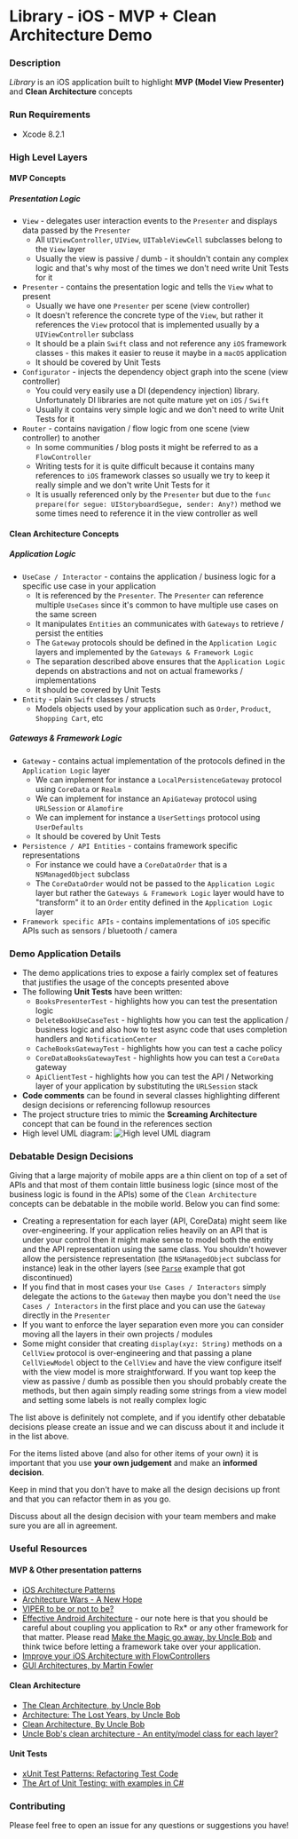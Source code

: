 # Library - iOS - MVP + Clean Architecture Demo

### Description
*Library* is an iOS application built to highlight __MVP (Model View Presenter)__ and __Clean Architecture__ concepts

### Run Requirements

* Xcode 8.2.1

### High Level Layers

#### MVP Concepts
##### Presentation Logic
* `View` - delegates user interaction events to the `Presenter` and displays data passed by the `Presenter`
    * All `UIViewController`, `UIView`, `UITableViewCell` subclasses belong to the `View` layer
    * Usually the view is passive / dumb - it shouldn't contain any complex logic and that's why most of the times we don't need write Unit Tests for it
* `Presenter` - contains the presentation logic and tells the `View` what to present
    * Usually we have one `Presenter` per scene (view controller)
    * It doesn't reference the concrete type of the `View`, but rather it references the `View` protocol that is implemented usually by a `UIViewController` subclass
    * It should be a plain `Swift` class and not reference any `iOS` framework classes - this makes it easier to reuse it maybe in a `macOS` application
    * It should be covered by Unit Tests
* `Configurator` - injects the dependency object graph into the scene (view controller)
    * You could very easily use a DI (dependency injection) library. Unfortunately DI libraries are not quite mature yet on `iOS` / `Swift`
    * Usually it contains very simple logic and we don't need to write Unit Tests for it
* `Router` - contains navigation / flow logic from one scene (view controller) to another
    * In some communities / blog posts it might be referred to as a `FlowController`
    * Writing tests for it is quite difficult because it contains many references to `iOS` framework classes so usually we try to keep it really simple and we don't write Unit Tests for it
    * It is usually referenced only by the `Presenter` but due to the `func prepare(for segue: UIStoryboardSegue, sender: Any?)` method we some times need to reference it in the view controller as well

#### Clean Architecture Concepts
##### Application Logic

* `UseCase / Interactor` - contains the application / business logic for a specific use case in your application
    * It is referenced by the `Presenter`. The `Presenter` can reference multiple `UseCases` since it's common to have multiple use cases on the same screen
    * It manipulates `Entities` an communicates with `Gateways` to retrieve / persist the entities
    * The `Gateway` protocols should be defined in the `Application Logic` layers and implemented by the `Gateways & Framework Logic`
    * The separation described above ensures that the `Application Logic` depends on abstractions and not on actual frameworks / implementations
    * It should be covered by Unit Tests
* `Entity` - plain `Swift` classes / structs
    * Models objects used by your application such as `Order`, `Product`, `Shopping Cart`, etc
    
##### Gateways & Framework Logic

* `Gateway` - contains actual implementation of the protocols defined in the `Application Logic` layer
    * We can implement for instance a `LocalPersistenceGateway` protocol using `CoreData` or `Realm`
    * We can implement for instance an `ApiGateway` protocol using `URLSession` or `Alamofire`
    * We can implement for instance a `UserSettings` protocol using `UserDefaults`
    * It should be covered by Unit Tests
* `Persistence / API Entities` - contains framework specific representations
    * For instance we could have a `CoreDataOrder` that is a `NSManagedObject` subclass 
    * The `CoreDataOrder` would not be passed to the `Application Logic` layer but rather the `Gateways & Framework Logic` layer would have to "transform" it to an `Order` entity defined in the `Application Logic` layer
* `Framework specific APIs` - contains implementations of `iOS` specific APIs such as sensors / bluetooth / camera

### Demo Application Details

* The demo applications tries to expose a fairly complex set of features that justifies the usage of the concepts presented above
* The following __Unit Tests__ have been written:
    * `BooksPresenterTest` - highlights how you can test the presentation logic
    * `DeleteBookUseCaseTest` - highlights how you can test the application / business logic and also how to test async code that uses completion handlers and `NotificationCenter`
    * `CacheBooksGatewayTest` - highlights how you can test a cache policy
    * `CoreDataBooksGatewayTest` - highlights how you can test a `CoreData` gateway
    * `ApiClientTest` - highlights how you can test the API / Networking layer of your application by substituting the `URLSession` stack
* __Code comments__ can be found in several classes highlighting different design decisions or referencing followup resources
* The project structure tries to mimic the __Screaming Architecture__ concept that can be found in the references section
* High level UML diagram:
![High level UML diagram](CleanArchitecture.png)

### Debatable Design Decisions

Giving that a large majority of mobile apps are a thin client on top of a set of APIs and that most of them contain little business logic (since most of the business logic is found in the APIs) some of the `Clean Architecture` concepts can be debatable in the mobile world. Below you can find some: 

* Creating a representation for each layer (API, CoreData) might seem like over-engineering. If your application relies heavily on an API that is under your control then it might make sense to model both the entity and the API representation using the same class. You shouldn't however allow the persistence representation (the `NSManagedObject` subclass for instance) leak in the other layers (see [`Parse`](https://techcrunch.com/2016/01/28/facebook-shutters-its-parse-developer-platform/) example that got discontinued)
* If you find that in most cases your `Use Cases / Interactors` simply delegate the actions to the `Gateway` then maybe you don't need the `Use Cases / Interactors` in the first place and you can use the `Gateway` directly in the `Presenter`
* If you want to enforce the layer separation even more you can consider moving all the layers in their own projects / modules
* Some might consider that creating `display(xyz: String)` methods on a `CellView` protocol is over-engineering and that passing a plane `CellViewModel` object to the `CellView` and have the view configure itself with the view model is more straightforward. If you want top keep the view as passive / dumb as possible then you should probably create the methods, but then again simply reading some strings from a view model and setting some labels is not really complex logic

The list above is definitely not complete, and if you identify other debatable decisions please create an issue and we can discuss about it and include it in the list above.

For the items listed above (and also for other items of your own) it is important that you use __your own judgement__ and make an __informed decision__.

Keep in mind that you don't have to make all the design decisions up front and that you can refactor them in as you go.

Discuss about all the design decision with your team members and make sure you are all in agreement.

### Useful Resources

#### MVP & Other presentation patterns

* [iOS Architecture Patterns](https://medium.com/ios-os-x-development/ios-architecture-patterns-ecba4c38de52#.67lieoiim)
* [Architecture Wars - A New Hope](https://swifting.io/blog/2016/09/07/architecture-wars-a-new-hope/)
* [VIPER to be or not to be?](https://swifting.io/blog/2016/03/07/8-viper-to-be-or-not-to-be/?utm_source=swifting.io&utm_medium=web&utm_campaign=blog%20post)
* [Effective Android Architecture](https://realm.io/news/360andev-richa-khandelwal-effective-android-architecture-patterns-java/) - our note here is that you should be careful about coupling you application to Rx* or any other framework for that matter. Please read [Make the Magic go away, by Uncle Bob](https://8thlight.com/blog/uncle-bob/2015/08/06/let-the-magic-die.html) and think twice before letting a framework take over your application.
* [Improve your iOS Architecture with FlowControllers](http://merowing.info/2016/01/improve-your-ios-architecture-with-flowcontrollers/)
* [GUI Architectures, by Martin Fowler](https://martinfowler.com/eaaDev/uiArchs.html) 

#### Clean Architecture
* [The Clean Architecture, by Uncle Bob](https://8thlight.com/blog/uncle-bob/2012/08/13/the-clean-architecture.html)
* [Architecture: The Lost Years, by Uncle Bob](https://www.youtube.com/watch?v=HhNIttd87xs)
* [Clean Architecture, By Uncle Bob](https://8thlight.com/blog/uncle-bob/2011/11/22/Clean-Architecture.html)
* [Uncle Bob's clean architecture - An entity/model class for each layer?](http://softwareengineering.stackexchange.com/questions/303478/uncle-bobs-clean-architecture-an-entity-model-class-for-each-layer)

#### Unit Tests
* [xUnit Test Patterns: Refactoring Test Code](https://www.amazon.com/xUnit-Test-Patterns-Refactoring-Code/dp/0131495054)
* [The Art of Unit Testing: with examples in C#](https://www.amazon.com/Art-Unit-Testing-examples/dp/1617290890/)

### Contributing

Please feel free to open an issue for any questions or suggestions you have!
